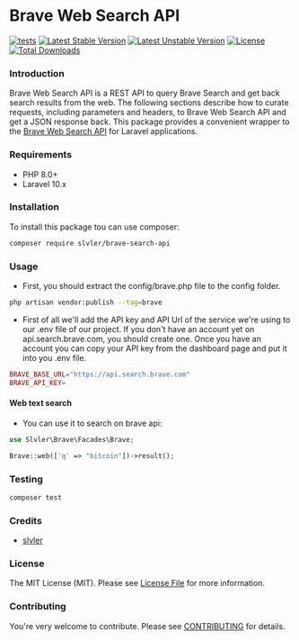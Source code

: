 # Brave Web Search API
[![tests](https://github.com/slvler/brave-search-api/actions/workflows/tests.yml/badge.svg)](https://github.com/slvler/brave-search-api)
[![Latest Stable Version](https://poser.pugx.org/slvler/brave-search-api/v)](https://packagist.org/packages/slvler/brave-search-api)
[![Latest Unstable Version](https://poser.pugx.org/slvler/brave-search-api/v/unstable)](https://packagist.org/packages/slvler/brave-search-api)
[![License](https://poser.pugx.org/slvler/brave-search-api/license)](https://packagist.org/packages/slvler/brave-search-api)
[![Total Downloads](https://poser.pugx.org/slvler/brave-search-api/downloads)](https://packagist.org/packages/slvler/brave-search-api)

### Introduction
Brave Web Search API is a REST API to query Brave Search and get back search results from the web. The following sections describe how to curate requests, including parameters and headers, to Brave Web Search API and get a JSON response back.
This package provides a convenient wrapper to the [Brave Web Search API](https://api.search.brave.com/app/documentation/web-search/get-started)  for Laravel applications.

### Requirements
- PHP 8.0+
- Laravel 10.x

### Installation
To install this package tou can use composer:
```bash
composer require slvler/brave-search-api
```

### Usage
- First, you should extract the config/brave.php file to the config folder.
```bash
php artisan vendor:publish --tag=brave
```
- First of all we'll add the API key and API Url of the service we're using to our .env file of our project. If you don't have an account yet on api.search.brave.com, you should create one. Once you have an account you can copy your API key from the dashboard page and put it into you .env file.
```php
BRAVE_BASE_URL="https://api.search.brave.com"
BRAVE_API_KEY=
```

#### Web text search
- You can use it to search on brave api:
```php
use Slvler\Brave\Facades\Brave;

Brave::web(['q' => "bitcoin"])->result();
```

### Testing
```bash
composer test
```

### Credits
- [slvler](https://github.com/slvler)

### License
The MIT License (MIT). Please see [License File](https://github.com/slvler/brave-search-api/blob/main/LICENSE.md) for more information.

### Contributing
You're very welcome to contribute.
Please see [CONTRIBUTING](https://github.com/slvler/brave-search-api/blob/main/CONTRIBUTING.md) for details.
